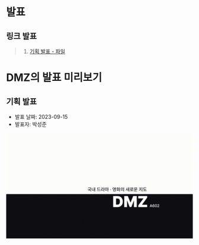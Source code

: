 # 발표

## 링크 발표

> 1. [기획 발표 - 파일](planning-presentation.pdf)

# DMZ의 발표 미리보기

## 기획 발표

- 발표 날짜: 2023-09-15
- 발표자: 박성준

![](images/presentation01.gif)